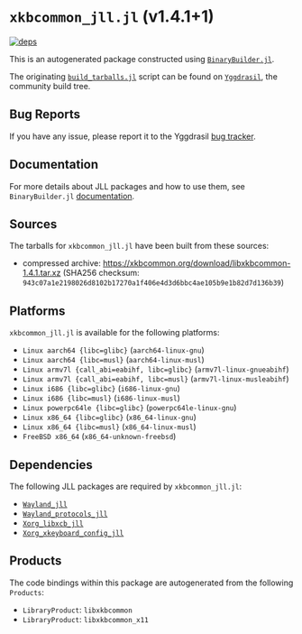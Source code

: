 # `xkbcommon_jll.jl` (v1.4.1+1)

[![deps](https://juliahub.com/docs/xkbcommon_jll/deps.svg)](https://juliahub.com/ui/Packages/xkbcommon_jll/1mf1R?page=2)

This is an autogenerated package constructed using [`BinaryBuilder.jl`](https://github.com/JuliaPackaging/BinaryBuilder.jl).

The originating [`build_tarballs.jl`](https://github.com/JuliaPackaging/Yggdrasil/blob/356d5f93779193d27562ac0752ce8cf835097060/X/xkbcommon/build_tarballs.jl) script can be found on [`Yggdrasil`](https://github.com/JuliaPackaging/Yggdrasil/), the community build tree.

## Bug Reports

If you have any issue, please report it to the Yggdrasil [bug tracker](https://github.com/JuliaPackaging/Yggdrasil/issues).

## Documentation

For more details about JLL packages and how to use them, see `BinaryBuilder.jl` [documentation](https://docs.binarybuilder.org/stable/jll/).

## Sources

The tarballs for `xkbcommon_jll.jl` have been built from these sources:

* compressed archive: https://xkbcommon.org/download/libxkbcommon-1.4.1.tar.xz (SHA256 checksum: `943c07a1e2198026d8102b17270a1f406e4d3d6bbc4ae105b9e1b82d7d136b39`)

## Platforms

`xkbcommon_jll.jl` is available for the following platforms:

* `Linux aarch64 {libc=glibc}` (`aarch64-linux-gnu`)
* `Linux aarch64 {libc=musl}` (`aarch64-linux-musl`)
* `Linux armv7l {call_abi=eabihf, libc=glibc}` (`armv7l-linux-gnueabihf`)
* `Linux armv7l {call_abi=eabihf, libc=musl}` (`armv7l-linux-musleabihf`)
* `Linux i686 {libc=glibc}` (`i686-linux-gnu`)
* `Linux i686 {libc=musl}` (`i686-linux-musl`)
* `Linux powerpc64le {libc=glibc}` (`powerpc64le-linux-gnu`)
* `Linux x86_64 {libc=glibc}` (`x86_64-linux-gnu`)
* `Linux x86_64 {libc=musl}` (`x86_64-linux-musl`)
* `FreeBSD x86_64` (`x86_64-unknown-freebsd`)

## Dependencies

The following JLL packages are required by `xkbcommon_jll.jl`:

* [`Wayland_jll`](https://github.com/JuliaBinaryWrappers/Wayland_jll.jl)
* [`Wayland_protocols_jll`](https://github.com/JuliaBinaryWrappers/Wayland_protocols_jll.jl)
* [`Xorg_libxcb_jll`](https://github.com/JuliaBinaryWrappers/Xorg_libxcb_jll.jl)
* [`Xorg_xkeyboard_config_jll`](https://github.com/JuliaBinaryWrappers/Xorg_xkeyboard_config_jll.jl)

## Products

The code bindings within this package are autogenerated from the following `Products`:

* `LibraryProduct`: `libxkbcommon`
* `LibraryProduct`: `libxkbcommon_x11`
